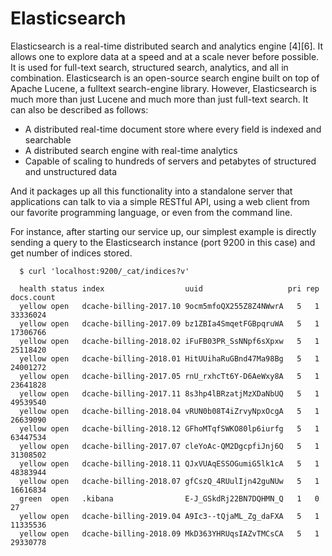 # Elasticsearch

Elasticsearch is a real-time distributed search and analytics engine [4][6]. It allows one to explore data at a speed and at a scale never before possible. It is used for full-text search, structured search, analytics, and all in combination. Elasticsearch is an open-source search engine built on top of Apache Lucene, a fulltext search-engine library. However, Elasticsearch is much more than just Lucene and much more than just full-text search. It can also be described as follows:

* A distributed real-time document store where every field is indexed and searchable
* A distributed search engine with real-time analytics
* Capable of scaling to hundreds of servers and petabytes of structured and unstructured data

And it packages up all this functionality into a standalone server that applications can talk to via a simple RESTful API, using a web client from our favorite programming language, or even from the command line.

For instance, after starting our service up, our simplest example is directly sending a query to the Elasticsearch instance (port 9200 in this case) and get number of indices stored.

      $ curl 'localhost:9200/_cat/indices?v'

      health status index                  uuid                   pri rep docs.count
      yellow open   dcache-billing-2017.10 9ocm5mfoQX255Z8Z4NWwrA   5   1   33336024
      yellow open   dcache-billing-2017.09 bz1ZBIa4SmqetFGBpqruWA   5   1   17306766
      yellow open   dcache-billing-2018.02 iFuFB03PR_SsNNpf6sXpxw   5   1   25118420
      yellow open   dcache-billing-2018.01 HitUUihaRuGBnd47Ma98Bg   5   1   24001272
      yellow open   dcache-billing-2017.05 rnU_rxhcTt6Y-D6AeWxy8A   5   1   23641828
      yellow open   dcache-billing-2017.11 8s3hp4lBRzatjMzXDaNbUQ   5   1   49539540
      yellow open   dcache-billing-2018.04 vRUN0b08T4iZrvyNpxOcgA   5   1   26639090
      yellow open   dcache-billing-2018.12 GFhoMTqfSWKO80lp6iurfg   5   1   63447534
      yellow open   dcache-billing-2017.07 cleYoAc-QM2DgcpfiJnj6Q   5   1   31308502
      yellow open   dcache-billing-2018.11 QJxVUAqESSOGumiG5lk1cA   5   1   48383944
      yellow open   dcache-billing-2018.07 gfCszQ_4RUulIjn42guNUw   5   1   16616834
      green  open   .kibana                E-J_GSkdRj22BN7DQHMN_Q   1   0         27
      yellow open   dcache-billing-2019.04 A9Ic3--tQjaML_Zg_daFXA   5   1   11335536
      yellow open   dcache-billing-2018.09 MkD363YHRUqsIAZvTMCsCA   5   1   29330778
